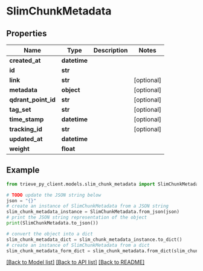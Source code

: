# SlimChunkMetadata


## Properties

Name | Type | Description | Notes
------------ | ------------- | ------------- | -------------
**created_at** | **datetime** |  | 
**id** | **str** |  | 
**link** | **str** |  | [optional] 
**metadata** | **object** |  | [optional] 
**qdrant_point_id** | **str** |  | [optional] 
**tag_set** | **str** |  | [optional] 
**time_stamp** | **datetime** |  | [optional] 
**tracking_id** | **str** |  | [optional] 
**updated_at** | **datetime** |  | 
**weight** | **float** |  | 

## Example

```python
from trieve_py_client.models.slim_chunk_metadata import SlimChunkMetadata

# TODO update the JSON string below
json = "{}"
# create an instance of SlimChunkMetadata from a JSON string
slim_chunk_metadata_instance = SlimChunkMetadata.from_json(json)
# print the JSON string representation of the object
print(SlimChunkMetadata.to_json())

# convert the object into a dict
slim_chunk_metadata_dict = slim_chunk_metadata_instance.to_dict()
# create an instance of SlimChunkMetadata from a dict
slim_chunk_metadata_form_dict = slim_chunk_metadata.from_dict(slim_chunk_metadata_dict)
```
[[Back to Model list]](../README.md#documentation-for-models) [[Back to API list]](../README.md#documentation-for-api-endpoints) [[Back to README]](../README.md)


